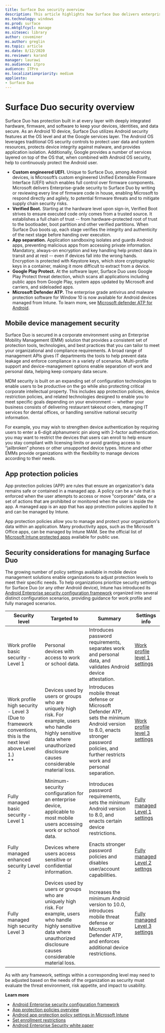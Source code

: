```yaml
---
title: Surface Duo security overview
description: This article highlights how Surface Duo delivers enterprise-grade security on a mobile device via the Android OS and Microsoft engineered UEFI.
ms.technology: windows
ms.prod: surface
ms.mktglfcycl: manage
ms.sitesec: library
author: coveminer
ms.author: greglin
ms.topic: article
ms.date: 8/12/2020
ms.reviewer: karand
manager: laurawi
ms.audience: itpro
audience: ITPro
ms.localizationpriority: medium
appliesto: 
- Surface Duo
---
```


# Surface Duo security overview

Surface Duo has protection built in at every layer with deeply integrated hardware, firmware, and software to keep your devices, identities, and data secure. As an Android 10 device, Surface Duo utilizes Android security features at the OS level and at the Google services layer. The Android OS leverages traditional OS security controls to protect user data and system resources, protects device integrity against malware, and provides application isolation. Additionally, Google provides a number of services layered on top of the OS that, when combined with Android OS security, help to continuously protect the Android user.

- **Custom engineered UEFI.** Unique to Surface Duo, among Android devices, is Microsoft’s custom engineered Unified Extensible Firmware Interface (UEFI) which enables full control over firmware components. Microsoft delivers Enterprise-grade security to Surface Duo by writing or reviewing every line of firmware code in house, enabling Microsoft to respond directly and agilely, to potential firmware threats and to mitigate supply chain security risks.
- **Verified Boot.** Starting at the hardware level upon sign-in, Verified Boot strives to ensure executed code only comes from a trusted source. It establishes a full chain of trust -- from hardware-protected root of trust to the bootloader, boot partition and other verified partitions. When Surface Duo boots up, each stage verifies the integrity and authenticity of the next stage before handing over execution.
- **App separation.** Application sandboxing isolates and guards Android apps, preventing malicious apps from accessing private information. Mandatory, always-on encryption and key handling help protect data in transit and at rest -- even if devices fall into the wrong hands. Encryption is protected with Keystore keys, which store cryptographic keys in a container, making it more difficult to extract from a device.
- **Google Play Protect.** At the software layer, Surface Duo uses Google Play Protect threat detection, which scans all applications including public apps from Google Play, system apps updated by Microsoft and carriers, and sideloaded apps.
- **Microsoft Defender ATP.** The enterprise grade antivirus and malware protection software for Window 10 is now available for Android devices managed from Intune. To learn more, see [Microsoft defender ATP for Android](https://docs.microsoft.com/windows/security/threat-protection/microsoft-defender-atp/microsoft-defender-atp-android). 


## Mobile device management security

Surface Duo is secured in a corporate environment using an Enterprise Mobility Management (EMM) solution that provides a consistent set of protection tools, technologies, and best practices that you can tailor to meet your organizational and compliance requirements. A broad range of management APIs gives IT departments the tools to help prevent data leakage and enforce compliance in a variety of scenarios. Multi-profile support and device-management options enable separation of work and personal data, helping keep company data secure.

MDM security is built on an expanding set of configuration technologies to enable users to be productive on the go while also protecting critical corporate intellectual property. This includes app protection policies, device restriction policies, and related technologies designed to enable you to meet specific goals depending on your environment --  whether your business consists of delivering restaurant takeout orders, managing IT services for dental offices, or handling sensitive national security information. 

For example, you may wish to strengthen device authentication by requiring users to enter a 6-digit alphanumeric pin along with 2-factor authentication.  you may want to restrict the devices that users can enroll to help ensure you stay compliant with licensing limits or avoid granting access to “jailbroken” phones or other unsupported device types.
Intune and other EMMs provide organizations with the flexibility to manage devices according to their needs.

## App protection policies

App protection policies (APP) are rules that ensure an organization's data remains safe or contained in a managed app. A policy can be a rule that is enforced when the user attempts to access or move "corporate" data, or a set of actions that are prohibited or monitored when the user is inside the app. A managed app is an app that has app protection policies applied to it and can be managed by Intune.

App protection policies allow you to manage and protect your organization's data within an application. Many productivity apps, such as the Microsoft Office apps, can be managed by Intune MAM. See the official list of [Microsoft Intune protected apps](https://docs.microsoft.com/mem/intune/apps/apps-supported-intune-apps) available for public use.

## Security considerations for managing Surface Duo

The growing number of policy settings available in mobile device management solutions enable organizations to adjust protection levels to meet their specific needs. To help organizations prioritize security settings for Surface Duo (or any other Android device), Intune has introduced its [Android Enterprise security configuration framework](https://docs.microsoft.com/mem/intune/enrollment/android-configuration-framework) organized into several distinct configuration scenarios, providing guidance for work profile and fully managed scenarios.
 

| Security level                                                                                                       | Targeted to                                                                                                                                                                      | Summary                                                                                                                                                                                     | Settings info                                                                                                                                                                                                                                     |
| -------------------------------------------------------------------------------------------------------------------- | -------------------------------------------------------------------------------------------------------------------------------------------------------------------------------- | ------------------------------------------------------------------------------------------------------------------------------------------------------------------------------------------- | ------------------------------------------------------------------------------------------------------------------------------------------------------------------------------------------------------------------------------------------------- |
| Work profile basic security - Level 1                                                                                | Personal devices with access to work or school data.                                                                                                                             | Introduces password requirements, separates work and personal data, and validates Android device attestation.                                                                               | [Work profile level 1 settings](https://microsoft.sharepoint.com/teams/EpsilonAdminGuide/Shared%20Documents/General/•%09https:/docs.microsoft.com/mem/intune/enrollment/android-work-profile-security-settings#work-profile-basic-security) |
| Work profile high security - Level 3<br>(Due to framework conventions, this is the next level above Level 1.)<br> ** | Devices used by users or groups who are uniquely high risk. For example, users who handle highly sensitive data where unauthorized disclosure causes considerable material loss. | Introduces mobile threat defense or Microsoft Defender ATP, sets the minimum Android version to 8.0, enacts stronger password policies, and further restricts work and personal separation. | [Work profile level 3 settings](https://docs.microsoft.com/mem/intune/enrollment/android-work-profile-security-settings#work-profile-high-security)                                                                                         |
| Fully managed basic security -Level 1                                                                                | Minimum-security configuration for an enterprise device, applicable to most mobile users accessing work or school data.                                                          | Introduces password requirements, sets the minimum Android version to 8.0, and enacts certain device restrictions.                                                                          | [Fully managed Level 1 settings](https://docs.microsoft.com/mem/intune/enrollment/android-fully-managed-security-settings#fully-managed-basic-security)                                                                                     |
| Fully managed enhanced security Level 2                                                                              | Devices where users access sensitive or confidential information.                                                                                                                | Enacts stronger password policies and disables user/account capabilities.                                                                                                                   | [Fully managed Level 2 settngs](https://docs.microsoft.com/mem/intune/enrollment/android-fully-managed-security-settings#fully-managed-enhanced-security)                                                                                   |
| Fully managed high security Level 3                                                                                  | Devices used by users or groups who are uniquely high risk. For example, users who handle highly sensitive data where unauthorized disclosure causes considerable material loss. | Increases the minimum Android version to 10.0, introduces mobile threat defense or Microsoft Defender ATP, and enforces additional device restrictions.                                     | [Fully managed Level 3 settings](https://docs.microsoft.com/mem/intune/enrollment/android-fully-managed-security-settings#fully-managed-high-security)                                                                                      |
 
As with any framework, settings within a corresponding level may need to be adjusted based on the needs of the organization as security must evaluate the threat environment, risk appetite, and impact to usability.
 
 
**Learn more**


- [Android Enterprise security configuration framework](https://docs.microsoft.com/mem/intune/enrollment/android-configuration-framework)
- [App protection policies overview](https://docs.microsoft.com/mem/intune/apps/app-protection-policy)
- [Android app protection policy settings in Microsoft Intune](https://docs.microsoft.com/mem/intune/apps/app-protection-policy-settings-android)
- [Set enrollment restrictions](https://docs.microsoft.com/mem/intune/enrollment/enrollment-restrictions-set)
- [Android Enterprise Security white paper](https://static.googleusercontent.com/media/www.android.com/en//static/2016/pdfs/enterprise/Android_Enterprise_Security_White_Paper_2019.pdf)
 